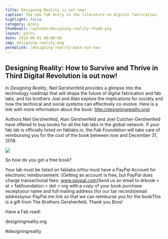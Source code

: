 ```yaml
---
title: Designing Reality is out now!
caption: The new fab entry in the literature on digital fabrication.
highlight: false
category: press
thumbnail: /uploads/designing-reality-thumb.png
layout: posts
date: 2018-06-01 00:00:00
img: designing-reality.png
permalink: /designing-reality-book-out-now
---
```


## Designing Reality: How to Survive and Thrive in Third Digital Revolution is out now!

In *Designing Reality*, Neil Gershenfeld provides a glimpse into the technology roadmap that will shape the future of digital fabrication and fab labs, and his brothers Joel and Alan explore the implications for society and how the technical and social systems can effectively co-evolve. Here is a link with more information about the book: http://designingreality.org/

Authors Neil Gershenfeld, Alan Gershenfeld and Joel Cutcher-Gershenfeld ​have offered to buy books for all the fab labs in the global network. If your fab lab is officially listed on fablabs.io, the Fab Foundation will take care of reimbursing​ you for​ the cost of the book between now and December 31, 2018.

![](/fabfoundation/uploads/designing-reality-cover.jpg)

So how do you get a free book?

Your lab must be listed on fablabs.ioYou must have a PayPal Account for electronic reimbursement. (Getting an account is free, but PayPal does charge transactional fees: www.paypal.com)Send us an email to drbook &lt; at &gt; fabfoundation &lt; dot &gt; org with:a copy of your book purchase receiptyour name and full mailing address (for our tax records)email addressyour PayPal.me link so that we can reimburse you for the bookThis is a gift from The Brothers Gershenfeld. Thank you Bros!

Have a Fab read!

designingreality.org

#designingreality